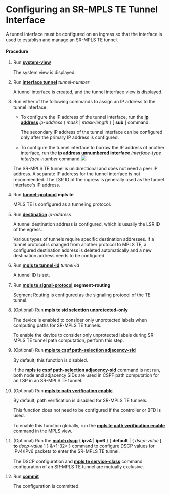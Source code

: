 Configuring an SR-MPLS TE Tunnel Interface
==========================================

A tunnel interface must be configured on an ingress so that the interface is used to establish and manage an SR-MPLS TE tunnel.

#### Procedure

1. Run [**system-view**](cmdqueryname=system-view)
   
   
   
   The system view is displayed.
2. Run [**interface tunnel**](cmdqueryname=interface+tunnel) *tunnel-number*
   
   
   
   A tunnel interface is created, and the tunnel interface view is displayed.
3. Run either of the following commands to assign an IP address to the tunnel interface:
   
   
   * To configure the IP address of the tunnel interface, run the [**ip address**](cmdqueryname=ip+address) *ip-address* { *mask* | *mask-length* } [ **sub** ] command.
     
     The secondary IP address of the tunnel interface can be configured only after the primary IP address is configured.
   * To configure the tunnel interface to borrow the IP address of another interface, run the [**ip address unnumbered**](cmdqueryname=ip+address+unnumbered) **interface** *interface-type* *interface-number* command.![](../../../../public_sys-resources/note_3.0-en-us.png) 
   
   The SR-MPLS TE tunnel is unidirectional and does not need a peer IP address. A separate IP address for the tunnel interface is not recommended. The LSR ID of the ingress is generally used as the tunnel interface's IP address.
4. Run [**tunnel-protocol**](cmdqueryname=tunnel-protocol) **mpls** **te**
   
   
   
   MPLS TE is configured as a tunneling protocol.
5. Run [**destination**](cmdqueryname=destination) *ip-address*
   
   
   
   A tunnel destination address is configured, which is usually the LSR ID of the egress.
   
   Various types of tunnels require specific destination addresses. If a tunnel protocol is changed from another protocol to MPLS TE, a configured destination address is deleted automatically and a new destination address needs to be configured.
6. Run [**mpls te tunnel-id**](cmdqueryname=mpls+te+tunnel-id) *tunnel-id*
   
   
   
   A tunnel ID is set.
7. Run [**mpls te signal-protocol**](cmdqueryname=mpls+te+signal-protocol) **segment-routing**
   
   
   
   Segment Routing is configured as the signaling protocol of the TE tunnel.
8. (Optional) Run [**mpls te sid selection unprotected-only**](cmdqueryname=mpls+te+sid+selection+unprotected-only)
   
   
   
   The device is enabled to consider only unprotected labels when computing paths for SR-MPLS TE tunnels.
   
   
   
   To enable the device to consider only unprotected labels during SR-MPLS TE tunnel path computation, perform this step.
9. (Optional) Run [**mpls te cspf path-selection adjacency-sid**](cmdqueryname=mpls+te+cspf+path-selection+adjacency-sid)
   
   
   
   By default, this function is disabled.
   
   If the [**mpls te cspf path-selection adjacency-sid**](cmdqueryname=mpls+te+cspf+path-selection+adjacency-sid) command is not run, both node and adjacency SIDs are used in CSPF path computation for an LSP in an SR-MPLS TE tunnel.
10. (Optional) Run [**mpls te path verification enable**](cmdqueryname=mpls+te+path+verification+enable)
    
    
    
    By default, path verification is disabled for SR-MPLS TE tunnels.
    
    This function does not need to be configured if the controller or BFD is used.
    
    To enable this function globally, run the [**mpls te path verification enable**](cmdqueryname=mpls+te+path+verification+enable) command in the MPLS view.
11. (Optional) Run the [**match dscp**](cmdqueryname=match+dscp) { **ipv4** | **ipv6** } { **default** | { *dscp-value* [ **to** *dscp-value* ] } &<1-32> } command to configure DSCP values for IPv4/IPv6 packets to enter the SR-MPLS TE tunnel.
    
    
    
    The DSCP configuration and [**mpls te service-class**](cmdqueryname=mpls+te+service-class) command configuration of an SR-MPLS TE tunnel are mutually exclusive.
12. Run [**commit**](cmdqueryname=commit)
    
    
    
    The configuration is committed.